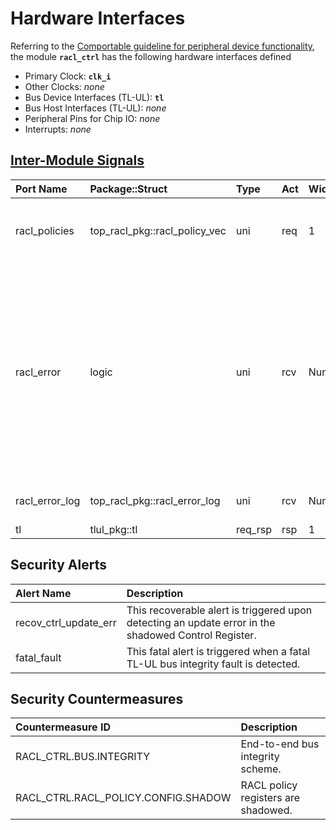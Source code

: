 # Hardware Interfaces

<!-- BEGIN CMDGEN util/regtool.py --interfaces ./hw/top_darjeeling/ip_autogen/racl_ctrl/data/racl_ctrl.hjson -->
Referring to the [Comportable guideline for peripheral device functionality](https://opentitan.org/book/doc/contributing/hw/comportability), the module **`racl_ctrl`** has the following hardware interfaces defined
- Primary Clock: **`clk_i`**
- Other Clocks: *none*
- Bus Device Interfaces (TL-UL): **`tl`**
- Bus Host Interfaces (TL-UL): *none*
- Peripheral Pins for Chip IO: *none*
- Interrupts: *none*

## [Inter-Module Signals](https://opentitan.org/book/doc/contributing/hw/comportability/index.html#inter-signal-handling)

| Port Name      | Package::Struct               | Type    | Act   | Width             | Description                                                                                                                                                                                                     |
|:---------------|:------------------------------|:--------|:------|:------------------|:----------------------------------------------------------------------------------------------------------------------------------------------------------------------------------------------------------------|
| racl_policies  | top_racl_pkg::racl_policy_vec | uni     | req   | 1                 | Policy vector distributed to the subscribing RACL IPs.                                                                                                                                                          |
| racl_error     | logic                         | uni     | rcv   | NumSubscribingIps | Error notification vector collecting errors from all subscribing IPs. A 1 indicates the corresponding IP raised a RACL error and the error log needs to be collected. Only one IP can raise an error at a time. |
| racl_error_log | top_racl_pkg::racl_error_log  | uni     | rcv   | NumSubscribingIps | Error log information from all IPs.                                                                                                                                                                             |
| tl             | tlul_pkg::tl                  | req_rsp | rsp   | 1                 |                                                                                                                                                                                                                 |

## Security Alerts

| Alert Name            | Description                                                                                          |
|:----------------------|:-----------------------------------------------------------------------------------------------------|
| recov_ctrl_update_err | This recoverable alert is triggered upon detecting an update error in the shadowed Control Register. |
| fatal_fault           | This fatal alert is triggered when a fatal TL-UL bus integrity fault is detected.                    |

## Security Countermeasures

| Countermeasure ID                   | Description                         |
|:------------------------------------|:------------------------------------|
| RACL_CTRL.BUS.INTEGRITY             | End-to-end bus integrity scheme.    |
| RACL_CTRL.RACL_POLICY.CONFIG.SHADOW | RACL policy registers are shadowed. |


<!-- END CMDGEN -->
